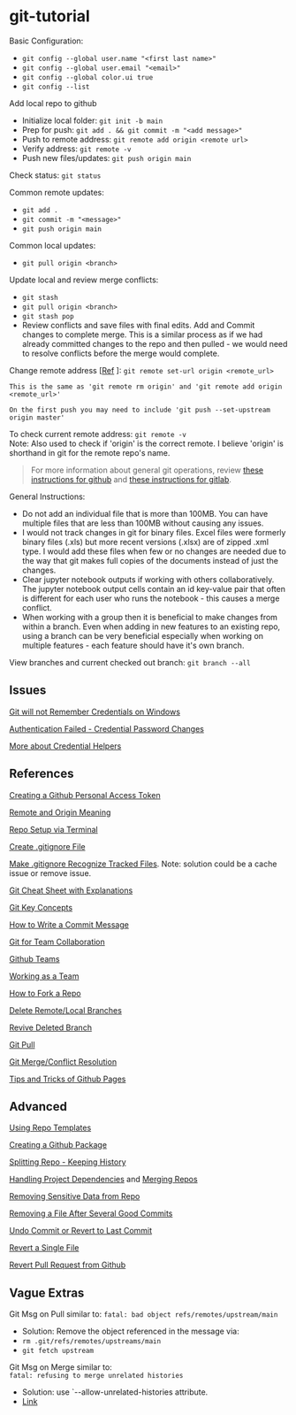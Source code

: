 # git-tutorial  

Basic Configuration:
- `git config --global user.name "<first last name>"`  
- `git config --global user.email "<email>"`
- `git config --global color.ui true`
- `git config --list`  

Add local repo to github  
- Initialize local folder:  `git init -b main`  
- Prep for push:  `git add . && git commit -m "<add message>"`  
- Push to remote address:  `git remote add origin <remote url>`
- Verify address:  `git remote -v`  
- Push new files/updates:  `git push origin main`

Check status: `git status`  

Common remote updates:  
- `git add .`   
- `git commit -m "<message>"`  
- `git push origin main`  

Common local updates:  
- `git pull origin <branch>`  

Update local and review merge conflicts:
- `git stash`
- `git pull origin <branch>`
- `git stash pop`
- Review conflicts and save files with final edits.  Add and Commit changes to complete merge.  This is a similar process as if we had already committed changes to the repo and then pulled - we would need to resolve conflicts before the merge would complete.   

Change remote address [[Ref](https://docs.github.com/en/repositories/creating-and-managing-repositories/renaming-a-repository) ]:  `git remote set-url origin <remote_url>`  

``` 
This is the same as 'git remote rm origin' and 'git remote add origin <remote_url>'  

On the first push you may need to include 'git push --set-upstream origin master'  
```  

To check current remote address:  `git remote -v`  
Note:  Also used to check if 'origin' is the correct remote.  I believe 'origin' is shorthand in git for the remote repo's name.

> For more information about general git operations, review [these instructions for github](./github-class-instructions.md) and [these instructions for gitlab](./gitlab-class-instructions.md).  

General Instructions:
- Do not add an individual file that is more than 100MB.  You can have multiple files that are less than 100MB without causing any issues.
- I would not track changes in git for binary files.  Excel files were formerly binary files (.xls) but more recent versions (.xlsx) are of zipped .xml type.  I would add these files when few or no changes are needed due to the way that git makes full copies of the documents instead of just the changes.  
- Clear jupyter notebook outputs if working with others collaboratively.  The jupyter notebook output cells contain an id key-value pair that often is different for each user who runs the notebook - this causes a merge conflict.  
- When working with a group then it is beneficial to make changes from within a branch.  Even when adding in new features to an existing repo, using a branch can be very beneficial especially when working on multiple features - each feature should have it's own branch.  

View branches and current checked out branch:  `git branch --all`


## Issues

[Git will not Remember Credentials on Windows](https://snede.net/git-does-not-remember-username-password/)  

[Authentication Failed - Credential Password Changes](https://stackoverflow.com/questions/47860772/gitlab-remote-http-basic-access-denied-and-fatal-authentication)  

[More about Credential Helpers](https://stackoverflow.com/questions/5343068/is-there-a-way-to-cache-https-credentials-for-pushing-commits)


## References

[Creating a Github Personal Access Token](https://docs.github.com/en/authentication/keeping-your-account-and-data-secure/creating-a-personal-access-token) 

[Remote and Origin Meaning](https://stackoverflow.com/questions/38837705/what-is-the-difference-between-origin-and-remote-in-git-commands)

[Repo Setup via Terminal](https://guides.codepath.com/ios/Using-Git-with-Terminal)

[Create .gitignore File](https://www.pluralsight.com/guides/how-to-use-gitignore-file)  

[Make .gitignore Recognize Tracked Files](https://stackoverflow.com/questions/3833561/why-doesnt-git-ignore-my-specified-file).  Note:  solution could be a cache issue or remove issue.

[Git Cheat Sheet with Explanations](https://www.jrebel.com/blog/git-cheat-sheet)  

[Git Key Concepts](https://css-tricks.com/creating-the-perfect-commit-in-git/)  

[How to Write a Commit Message](https://cbea.ms/git-commit/)  

[Git for Team Collaboration](https://medium.com/anne-kerrs-blog/using-git-and-github-for-team-collaboration-e761e7c00281)

[Github Teams](https://docs.github.com/en/organizations/organizing-members-into-teams/about-teams)  

[Working as a Team](https://blog.hipolabs.com/how-to-work-in-a-team-version-control-and-git-923dfec2ac3b)  

[How to Fork a Repo](https://docs.github.com/en/enterprise/2.13/user/articles/fork-a-repo#)  

[Delete Remote/Local Branches](https://www.freecodecamp.org/news/how-to-delete-a-git-branch-both-locally-and-remotely/)  

[Revive Deleted Branch](https://intellipaat.com/community/9164/can-i-recover-a-branch-after-its-deletion-in-git)  

[Git Pull](https://www.atlassian.com/git/tutorials/syncing/git-pull)

[Git Merge/Conflict Resolution](https://www.atlassian.com/git/tutorials/using-branches/git-merge#)  

[Tips and Tricks of Github Pages](https://stackoverflow.com/questions/8446218/how-to-see-an-html-page-on-github-as-a-normal-rendered-html-page-to-see-preview)

## Advanced 

[Using Repo Templates](https://docs.github.com/en/repositories/creating-and-managing-repositories/creating-a-repository-from-a-template)

[Creating a Github Package](https://dev.to/dalenguyen/create-your-first-github-package-564f)  

[Splitting Repo - Keeping History](https://medium.com/@ayushya/move-directory-from-one-repository-to-another-preserving-git-history-d210fa049d4b)  

[Handling Project Dependencies](https://webmasters.stackexchange.com/questions/84378/how-can-i-create-a-git-repo-that-contains-several-other-git-repos) and [Merging Repos](https://stackoverflow.com/questions/47559855/git-move-repository-to-a-subfolder-of-another-repository)  

[Removing Sensitive Data from Repo](https://docs.github.com/en/authentication/keeping-your-account-and-data-secure/removing-sensitive-data-from-a-repository)  

[Removing a File After Several Good Commits](https://stackoverflow.com/questions/307828/how-do-you-fix-a-bad-merge-and-replay-your-good-commits-onto-a-fixed-merge)  

[Undo Commit or Revert to Last Commit](https://stackoverflow.com/questions/2845731/how-to-uncommit-my-last-commit-in-git)  

[Revert a Single File](https://dev.to/lofiandcode/git-and-github-how-to-revert-a-single-file-dha)  

[Revert Pull Request from Github](https://docs.github.com/en/pull-requests/collaborating-with-pull-requests/incorporating-changes-from-a-pull-request/reverting-a-pull-request)  

## Vague Extras  

Git Msg on Pull similar to:  `fatal: bad object refs/remotes/upstream/main`  
- Solution:  Remove the object referenced in the message via:  
- `rm .git/refs/remotes/upstreams/main`
- `git fetch upstream`  


Git Msg on Merge similar to:  
`fatal: refusing to merge unrelated histories`  
- Solution:  use `--allow-unrelated-histories attribute.  
- [Link](https://www.educative.io/answers/the-fatal-refusing-to-merge-unrelated-histories-git-error)





